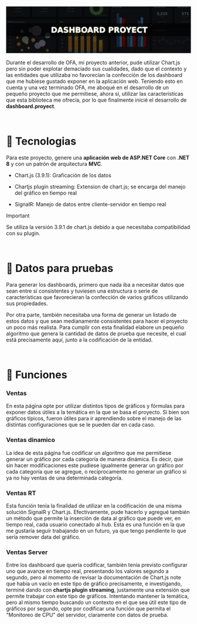 ![](./assets/Imagenes/header.png)

Durante el desarrollo de OFA, mi proyecto anterior, pude utilizar Chart.js pero sin poder explotar demaciado sus cualidades, dado que el contexto y las entidades que utilizaba no favorecían la confección de los dashboard que me hubiese gustado exponer en la aplicación web. Teniendo esto en cuenta y una vez terminado OFA, me aboqué en el desarrollo de un pequeño proyecto que me permitiese, ahora sí, utilizar las características que esta biblioteca me ofrecía, por lo que finalmente inicié el desarrollo de **dashboard.proyect**. 

<br>

# :link: Tecnologias

Para este proyecto, genere una **aplicación web de ASP.NET Core** con **.NET 8** y con un patrón de arquitectura **MVC**.

- Chart.js (3.9.1): Graficación de los datos

- Chartjs plugin streaming: Extension de chart.js; se encarga del manejo del gráfico en tiempo real

- SignalR: Manejo de datos entre cliente-servidor en tiempo real

> [!IMPORTANT]
> Se utiliza la versión 3.9.1 de chart.js debido a que necesitaba compatibilidad con su plugin. 

<br>

# :link: Datos para pruebas

Para generar los dashboards, primero que nada iba a necesitar datos que sean entre sí consistentes y tuviesen una estructura o serie de características que favorecieran la confección de varios gráficos utilizando sus propiedades.

Por otra parte, también necesitaba una forma de generar un listado de estos datos y que sean medianamente consistentes para hacer el proyecto un poco más realista. Para cumplir con esta finalidad elabore un pequeño algoritmo que genera la cantidad de datos de prueba que necesite, el cual está precisamente aquí, junto a la codificación de la entidad.

<br>

# :link: Funciones

### Ventas
En esta página opte por utilizar distintos tipos de gráficos y fórmulas para exponer datos útiles a la temática en la que se basa el proyecto. Si bien son gráficos típicos, fueron útiles para ir aprendiendo sobre el manejo de las distintas configuraciones que se le pueden dar en cada caso.


### Ventas dinamico
La idea de esta página fue codificar un algoritmo que me permitiese generar un gráfico por cada categoría de manera dinámica. Es decir, que sin hacer modificaciones este pudiese igualmente generar un gráfico por cada categoría que se agregue, o reciprocamente no generar un gráfico si ya no hay ventas de una determinada categoría.


### Ventas RT
Esta función tenía la finalidad de utilizar en la codificación de una misma solución SignalR y Chart.js. Efectivamente, pude hacerlo y agregué también un método que permite la inserción de data al gráfico que puede ver, en tiempo real, cada usuario conectado al hub. Esta es una función en la que me gustaría seguir trabajando en un futuro, ya que tengo pendiente lo que sería remover data del gráfico.


### Ventas Server
Entre los dashboard que quería codificar, también tenía previsto configurar uno que avanze en tiempo real, presentando los valores segundo a segundo, pero al momento de revisar la documentación de Chart.js note que había un vacío en este tipo de gráfico precisamente, e investigando, terminé dando con **chartjs plugin streaming**, justamente una extensión que permite trabajar con este tipo de gráficos.
Intentando mantener la temática, pero al mismo tiempo buscando un contexto en el que sea útil este tipo de gráficos por segundo, opte por codificar una función que permita el "Monitoreo de CPU" del servidor, claramente con datos de prueba.













